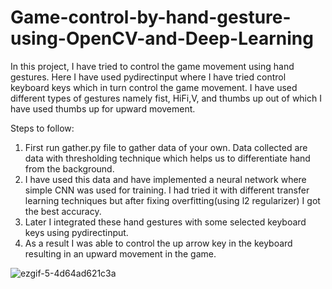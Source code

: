 # Game-control-by-hand-gesture-using-OpenCV-and-Deep-Learning


In this project, I have tried to control the game movement using hand gestures. Here I have used pydirectinput where I have tried control keyboard keys which in turn control the game movement. I have used different types of gestures namely fist, HiFi,V, and thumbs up out of which I have used thumbs up for upward movement.

Steps to follow:
1. First run gather.py file to gather data of your own. Data collected are data with thresholding technique which helps us to differentiate hand from the background.
2. I have used this data and have implemented a neural network where simple CNN was used for training. I had tried it with different transfer learning techniques but after fixing overfitting(using l2 regularizer) I got the best accuracy.
3. Later I integrated these hand gestures with some selected keyboard keys using pydirectinput.
4. As a result I was able to control the up arrow key in the keyboard resulting in an upward movement in the game.

![ezgif-5-4d64ad621c3a](https://user-images.githubusercontent.com/61458877/97389430-4435c100-1900-11eb-83e8-9fcdc26041ca.gif)

